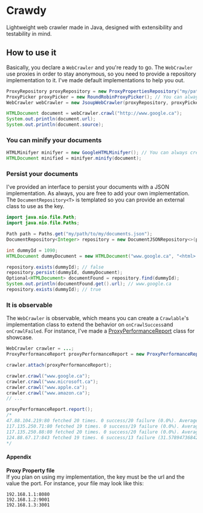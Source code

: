 # Crawdy
Lightweight web crawler made in Java, designed with extensibility and testability in mind.

## How to use it
Basically, you declare a `WebCrawler` and you're ready to go. The `WebCrawler` use proxies in order to stay anonymous, so you need to provide a repository implementation to it. I've made default implementations to help you out.

```java
ProxyRepository proxyRepository = new ProxyPropertiesRepository("my/path/to/proxy.properties"); // See details below
ProxyPicker proxyPicker = new RoundRobinProxyPicker(); // You can always create a new algorithm
WebCrawler webCrawler = new JsoupWebCrawler(proxyRepository, proxyPicker);

HTMLDocument document = webCrawler.crawl("http://www.google.ca");
System.out.println(document.url);
System.out.println(document.source);
```

### You can minify your documents
```java
HTMLMinifyer minifyer = new GoogleHTMLMinifyer(); // You can always create your own minifyer
HTMLDocument minified = minifyer.minify(document);
```

### Persist your documents
I've provided an interface to persist your documents with a JSON implementation. As always, you are free to add your own implementation. The `DocumentRepository<T>` is templated so you can provide an external class to use as the key.
```java
import java.nio.file.Path;
import java.nio.file.Paths;

Path path = Paths.get("my/path/to/my/documents.json");
DocumentRepository<Integer> repository = new DocumentJSONRepository<>(path);

int dummyId = 1090; 
HTMLDocument dummyDocument = new HTMLDocument("www.google.ca", "<html> <body> <p>Hello World!</p> </body> </html>");

repository.exists(dummyId); // false
repository.persist(dummyId, dummyDocument);
Optional<HTMLDocument> documentFound = repository.find(dummyId);
System.out.println(documentFound.get().url); // www.google.ca
repository.exists(dummyId); // true
```

### It is observable
The `WebCrawler` is observable, which means you can create a `Crawlable`'s implementation class to extend the behavior on `onCrawlSuccess`and `onCrawlFailed`.
For instance, I've made a [ProxyPerformanceReport](src/main/java/ca/nexapp/crawdy/domain/proxies/reports/ProxyPerformanceReport.java) class for showcase.

```java
WebCrawler crawler = ...;
ProxyPerformanceReport proxyPerformanceReport = new ProxyPerformanceReport();

crawler.attach(proxyPerformanceReport);

crawler.crawl("www.google.ca");
crawler.crawl("www.microsoft.ca");
crawler.crawl("www.apple.ca");
crawler.crawl("www.amazon.ca");
// ...

proxyPerformanceReport.report();
/*
47.88.104.219:80 fetched 20 times. 0 success/20 failure (0.0%). Average of time per crawl: 484 ms
117.135.250.71:80 fetched 19 times. 0 success/19 failure (0.0%). Average of time per crawl: 811 ms
117.135.250.88:80 fetched 20 times. 0 success/20 failure (0.0%). Average of time per crawl: 1143 ms
124.88.67.17:843 fetched 19 times. 6 success/13 failure (31.57894736842105%). Average of time per crawl: 1321 ms
*/
```

#### Appendix
**Proxy Property file** <br />
If you plan on using my implementation, the key must be the url and the value the port.
For instance, your file may look like this:
```
192.168.1.1:8080
192.168.1.2:9001
192.168.1.3:3001
```


